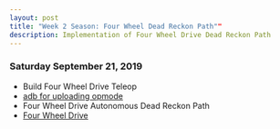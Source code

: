 ```yaml
---
layout: post
title: "Week 2 Season: Four Wheel Dead Reckon Path""
description: Implementation of Four Wheel Drive Dead Reckon Path
---
```



### Saturday September 21, 2019
* Build Four Wheel Drive Teleop
* [adb for uploading opmode](https://github.com/java-rnrr/software/wiki/adb)
* Four Wheel Drive Autonomous Dead Reckon Path
* [Four Wheel Drive](https://github.com/java-rnrr/software/wiki/Four-Wheel-Autonomous-Dead-Reckon-Path)
